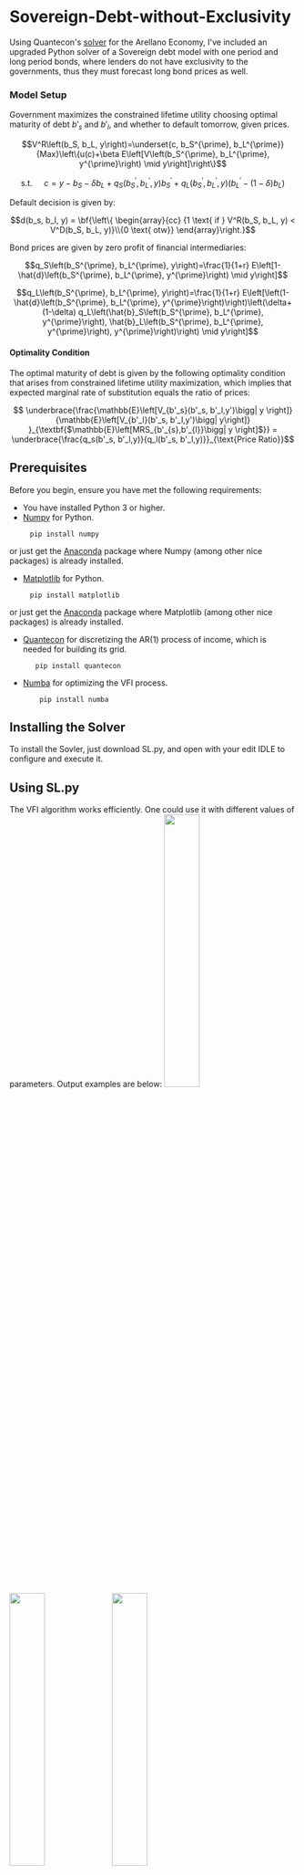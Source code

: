 # Sovereign-Debt-without-Exclusivity
Using Quantecon's [solver](https://python-advanced.quantecon.org/arellano.html) for the Arellano Economy, I've included an upgraded Python solver of a Sovereign debt model with one period and long period bonds, where lenders do not have exclusivity to the governments, thus they must forecast long bond prices as well.

### Model Setup

Government maximizes the constrained lifetime utility choosing optimal maturity of debt $b'_s$ and $b'_l$, and whether to default tomorrow, given prices.
```math
V^R\left(b_S, b_L, y\right)=\underset{c, b_S^{\prime}, b_L^{\prime}}{Max}\left\{u(c)+\beta E\left[V\left(b_S^{\prime}, b_L^{\prime}, y^{\prime}\right) \mid y\right]\right\}
```
```math
\text { s.t. } \quad c=y-b_S-\delta b_L+q_S\left(b_S^{\prime}, b_L^{\prime}, y\right) b_S^{\prime}+q_L\left(b_S^{\prime}, b_L^{\prime}, y\right)\left(b_L^{\prime}-(1-\delta) b_L\right)
```
Default decision is given by:
```math
d(b_s, b_l,  y) = \bf{\left\{ \begin{array}{cc} {1 \text{ if } V^R(b_S, b_L, y) < V^D(b_S, b_L, y)}\\{0 \text{ otw}} \end{array}\right.}
```
Bond prices are given by zero profit of financial intermediaries:

```math
q_S\left(b_S^{\prime}, b_L^{\prime}, y\right)=\frac{1}{1+r} E\left[1-\hat{d}\left(b_S^{\prime}, b_L^{\prime}, y^{\prime}\right) \mid y\right]
```
```math
q_L\left(b_S^{\prime}, b_L^{\prime}, y\right)=\frac{1}{1+r} E\left[\left(1-\hat{d}\left(b_S^{\prime}, b_L^{\prime}, y^{\prime}\right)\right)\left(\delta+(1-\delta) q_L\left(\hat{b}_S\left(b_S^{\prime}, b_L^{\prime}, y^{\prime}\right), \hat{b}_L\left(b_S^{\prime}, b_L^{\prime}, y^{\prime}\right), y^{\prime}\right)\right) \mid y\right]
```



#### Optimality Condition

The optimal maturity of debt is given by the following optimality condition that arises from constrained lifetime utility maximization, which implies that expected marginal rate of substitution equals the ratio of prices:

```math
    \underbrace{\frac{\mathbb{E}\left[V_{b'_s}(b'_s, b'_l,y')\bigg| y \right]}{\mathbb{E}\left[V_{b'_l}(b'_s, b'_l,y')\bigg| y\right]} }_{\textbf{$\mathbb{E}\left[MRS_{b'_{s},b'_{l}}\bigg| y \right]$}} 
    = 
    \underbrace{\frac{q_s(b'_s, b'_l,y)}{q_l(b'_s, b'_l,y)}}_{\text{Price Ratio}}
```

## Prerequisites
Before you begin, ensure you have met the following requirements:
* You have installed Python 3 or higher.
* [Numpy](https://numpy.org/) for Python. 
 ```
      pip install numpy
 ```
 or just get the [Anaconda](https://docs.continuum.io/anaconda/) package where Numpy (among other nice packages) is already installed.
 * [Matplotlib](https://matplotlib.org/stable/) for Python. 
 ```
      pip install matplotlib
 ```
 or just get the [Anaconda](https://docs.continuum.io/anaconda/) package where Matplotlib (among other nice packages) is already installed.
 * [Quantecon](https://quanteconpy.readthedocs.io/en/latest/) for discretizing the AR(1) process of income, which is needed for building its grid.
   ```
      pip install quantecon
   ```
* [Numba](https://numba.pydata.org/) for optimizing the VFI process.
  ```
      pip install numba
  ```
 ## Installing the Solver

To install the Sovler, just download SL.py, and open with your edit IDLE to configure and execute it.

## Using SL.py

The VFI algorithm works efficiently. One could use it with different values of parameters. Output examples are below:
<img src="https://github.com/user-attachments/assets/d10a6182-815b-4854-8cfc-1e185d65857c" width=35% height=35%>
<img src="https://github.com/user-attachments/assets/d0e43743-35b7-4759-86e0-6d2560ef1117" width=35% height=35%>
<img src="https://github.com/user-attachments/assets/34a4bdc9-1858-4aae-a3c9-a880ab2f8fa8" width=35% height=35%>
<img src="https://github.com/user-attachments/assets/63aee0c1-b0e0-4da9-8445-33dba986c86e" width=35% height=35%>
<img src="https://github.com/user-attachments/assets/42339d51-c37d-4821-9463-50884243db5a" width=35% height=35%>


## Next Features
Next features to be added are: 
* add the simulation process. 

## Contact
If you want to contact me you can reach me at juanidinaro@gmail.com.
